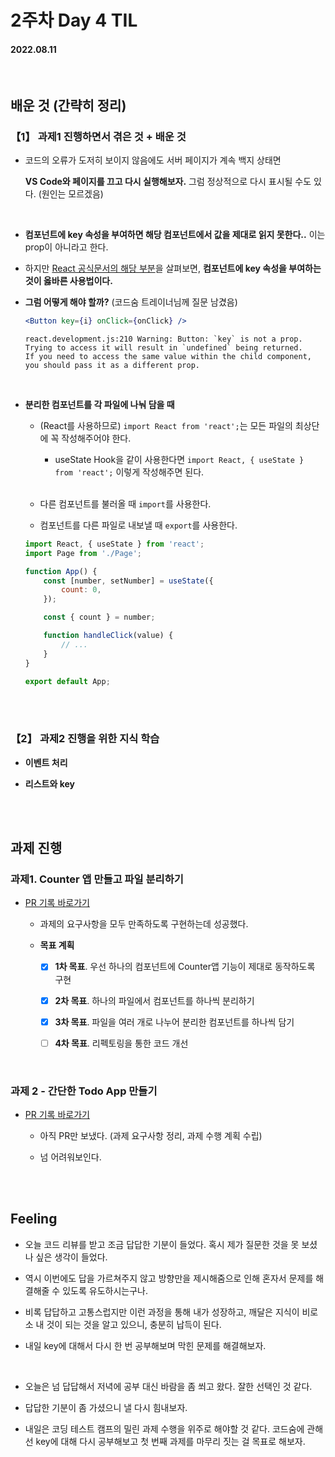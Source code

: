 # 2주차 Day 4 TIL

#### 2022.08.11

<br/>

## 배운 것 (간략히 정리)

### 【1】 과제1 진행하면서 겪은 것 + 배운 것

- 코드의 오류가 도저히 보이지 않음에도 서버 페이지가 계속 백지 상태면  

    <strong>VS Code와 페이지를 끄고 다시 실행해보자.</strong> 그럼 정상적으로 다시 표시될 수도 있다. (원인는 모르겠음)

<br/>

- <strong>컴포넌트에 key 속성을 부여하면 해당 컴포넌트에서 값을 제대로 읽지 못한다..</strong> 이는 prop이 아니라고 한다.

- 하지만 <a href="https://ko.reactjs.org/docs/lists-and-keys.html#extracting-components-with-keys">React 공식문서의 해당 부분</a>을 살펴보면, <strong>컴포넌트에 key 속성을 부여하는 것이 옳바른 사용법이다.</strong>

- <strong>그럼 어떻게 해야 할까?</strong> (코드숨 트레이너님께 질문 남겼음)

    ```jsx
    <Button key={i} onClick={onClick} />
    ```

    ```
    react.development.js:210 Warning: Button: `key` is not a prop.
    Trying to access it will result in `undefined` being returned.
    If you need to access the same value within the child component,
    you should pass it as a different prop.
    ```

<br/>

- <strong>분리한 컴포넌트를 각 파일에 나눠 담을 때</strong>

    - (React를 사용하므로) <code>import React from 'react';</code>는 모든 파일의 최상단에 꼭 작성해주어야 한다.

        - useState Hook을 같이 사용한다면 <code>import React, { useState } from 'react';</code> 이렇게 작성해주면 된다.

    <br/>

    - 다른 컴포넌트를 불러올 때 <code>import</code>를 사용한다.

    - 컴포넌트를 다른 파일로 내보낼 때 <code>export</code>를 사용한다.


    ```jsx
    import React, { useState } from 'react';
    import Page from './Page';

    function App() {
        const [number, setNumber] = useState({
            count: 0,
        });

        const { count } = number;

        function handleClick(value) {
            // ...
        }
    }

    export default App;
    ```

<br/><br/>

### 【2】 과제2 진행을 위한 지식 학습

- <strong>이벤트 처리</strong>

- <strong>리스트와 key</strong>

<br/><br/>

## 과제 진행

### 과제1. Counter 앱 만들고 파일 분리하기

- <a href="https://github.com/CodeSoom/react-week2-assignment-1/pull/173">PR 기록 바로가기</a>

    - 과제의 요구사항을 모두 만족하도록 구현하는데 성공했다.

    - <strong>목표 계획</strong>

        - [x] <strong>1차 목표</strong>. 우선 하나의 컴포넌트에 Counter앱 기능이 제대로 동작하도록 구현

        - [x] <strong>2차 목표</strong>. 하나의 파일에서 컴포넌트를 하나씩 분리하기

        - [x] <strong>3차 목표</strong>. 파일을 여러 개로 나누어 분리한 컴포넌트를 하나씩 담기

        - [ ] <strong>4차 목표</strong>. 리펙토링을 통한 코드 개선

<br/>

### 과제 2 - 간단한 Todo App 만들기

- <a href="https://github.com/CodeSoom/react-week2-assignment-2/pull/157">PR 기록 바로가기</a>

    - 아직 PR만 보냈다. (과제 요구사항 정리, 과제 수행 계획 수립)

    - 넘 어려워보인다.

<br/><br/>

## Feeling

- 오늘 코드 리뷰를 받고 조금 답답한 기분이 들었다. 혹시 제가 질문한 것을 못 보셨나 싶은 생각이 들었다.

- 역시 이번에도 답을 가르쳐주지 않고 방향만을 제시해줌으로 인해 혼자서 문제를 해결해줄 수 있도록 유도하시는구나.

- 비록 답답하고 고통스럽지만 이런 과정을 통해 내가 성장하고, 깨달은 지식이 비로소 내 것이 되는 것을 알고 있으니, 충분히 납득이 된다.

- 내일 key에 대해서 다시 한 번 공부해보며 막힌 문제를 해결해보자.

<br/>

- 오늘은 넘 답답해서 저녁에 공부 대신 바람을 좀 쐬고 왔다. 잘한 선택인 것 같다.

- 답답한 기분이 좀 가셨으니 낼 다시 힘내보자.

- 내일은 코딩 테스트 캠프의 밀린 과제 수행을 위주로 해야할 것 같다. 코드숨에 관해선 key에 대해 다시 공부해보고 첫 번째 과제를 마무리 짓는 걸 목표로 해보자.